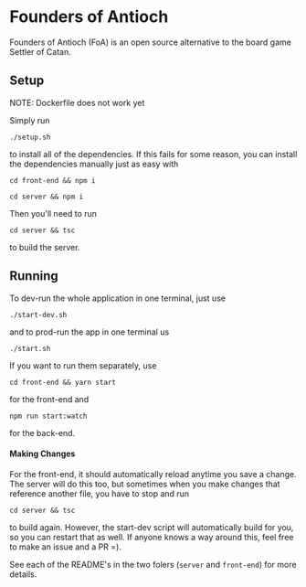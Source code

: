 # Founders of Antioch

Founders of Antioch (FoA) is an open source alternative to the board game Settler of Catan.

## Setup

NOTE: Dockerfile does not work yet

Simply run

`./setup.sh`

to install all of the dependencies. If this fails for some reason, you can install the dependencies manually just as easy with

`cd front-end && npm i`

`cd server && npm i`

Then you'll need to run

`cd server && tsc`

to build the server.

## Running

To dev-run the whole application in one terminal, just use

`./start-dev.sh`

and to prod-run the app in one terminal us

`./start.sh`

If you want to run them separately, use

`cd front-end && yarn start`

for the front-end and

`npm run start:watch`

for the back-end.

#### Making Changes

For the front-end, it should automatically reload anytime you save a change. The server will do this too, but sometimes when you make changes that reference another file, you have to stop and run

`cd server && tsc`

to build again. However, the start-dev script will automatically build for you, so you can restart that as well. If anyone knows a way around this, feel free to make an issue and a PR =).

See each of the README's in the two folers (`server` and `front-end`) for more details.
